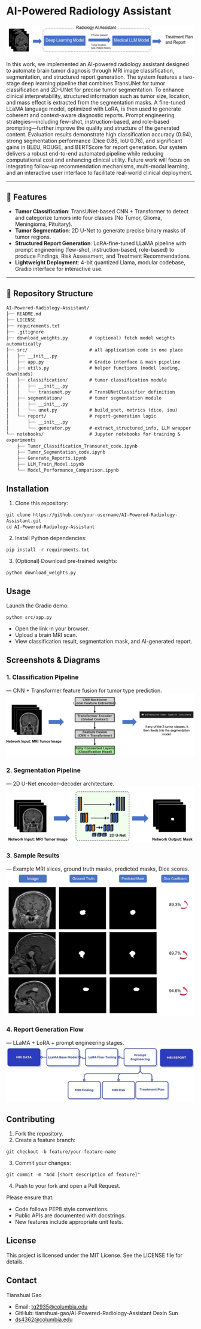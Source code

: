 # AI-Powered Radiology Assistant

![Architecture Overview](image/architecture_overview.png)

In this work, we implemented an AI-powered radiology assistant designed to automate brain tumor diagnosis through MRI image classification, segmentation, and structured report generation. The system features a two-stage deep learning pipeline that combines TransUNet for tumor classification and 2D-UNet for precise tumor segmentation. To enhance clinical interpretability, structured information such as tumor size, location, and mass effect is extracted from the segmentation masks. A fine-tuned LLaMA language model, optimized with LoRA, is then used to generate coherent and context-aware diagnostic reports. Prompt engineering strategies—including few-shot, instruction-based, and role-based prompting—further improve the quality and structure of the generated content. Evaluation results demonstrate high classification accuracy (0.94), strong segmentation performance (Dice 0.85, IoU 0.76), and significant gains in BLEU, ROUGE, and BERTScore for report generation. Our system delivers a robust end-to-end automated pipeline while reducing computational cost and enhancing clinical utility. Future work will focus on integrating follow-up recommendation mechanisms, multi-modal learning, and an interactive user interface to facilitate real-world clinical deployment.

---

## 🚀 Features

- **Tumor Classification**: TransUNet-based CNN + Transformer to detect and categorize tumors into four classes (No Tumor, Glioma, Meningioma, Pituitary).  
- **Tumor Segmentation**: 2D U-Net to generate precise binary masks of tumor regions.  
- **Structured Report Generation**: LoRA-fine-tuned LLaMA pipeline with prompt engineering (few-shot, instruction-based, role-based) to produce Findings, Risk Assessment, and Treatment Recommendations.  
- **Lightweight Deployment**: 4-bit quantized Llama, modular codebase, Gradio interface for interactive use.  
---

## 📂 Repository Structure

```text
AI-Powered-Radiology-Assistant/
├── README.md
├── LICENSE
├── requirements.txt
├── .gitignore
├── download_weights.py        # (optional) fetch model weights automatically
├── src/                       # all application code in one place
│   ├── __init__.py
│   ├── app.py                 # Gradio interface & main pipeline
│   ├── utils.py               # helper functions (model loading, downloads)
│   ├── classification/        # tumor classification module
│   │   ├── __init__.py
│   │   └── transunet.py       # TransUNetClassifier definition
│   ├── segmentation/          # tumor segmentation module
│   │   ├── __init__.py
│   │   └── unet.py            # build_unet, metrics (dice, iou)
│   └── report/                # report-generation logic
│       ├── __init__.py
│       └── generator.py       # extract_structured_info, LLM wrapper
└── notebooks/                 # Jupyter notebooks for training & experiments
    ├── Tumor_Classification_Transunet_code.ipynb
    ├── Tumor_Segmentation_code.ipynb
    ├── Generate_Reports.ipynb
    ├── LLM_Train_Model.ipynb
    └── Model_Performance_Comparison.ipynb
```

## Installation
1. Clone this repository:
```text
git clone https://github.com/your-username/AI-Powered-Radiology-Assistant.git
cd AI-Powered-Radiology-Assistant
```

2. Install Python dependencies:
```text
pip install -r requirements.txt
```

3. (Optional) Download pre-trained weights:
```text
python download_weights.py
```

## Usage
Launch the Gradio demo:
```text
python src/app.py
```
- Open the link in your browser.
- Upload a brain MRI scan.
- View classification result, segmentation mask, and AI-generated report.

## Screenshots & Diagrams
### 1. **Classification Pipeline**
— CNN + Transformer feature fusion for tumor type prediction.
![Classification Pipeline](image/classification_pipeline.png)

### 2. **Segmentation Pipeline**  
— 2D U-Net encoder–decoder architecture.
![Segmentation Pipeline](image/segmentation_pipeline.png)  

### 3. **Sample Results**
— Example MRI slices, ground truth masks, predicted masks, Dice scores.
![Sample Results](image/sample_results.png)  

### 4. **Report Generation Flow** 
— LLaMA + LoRA + prompt engineering stages.
![Report Generation Flow](image/report_pipeline.png)  

## Contributing
1. Fork the repository.
2. Create a feature branch:
```text
git checkout -b feature/your-feature-name
```
3. Commit your changes:
```text
git commit -m "Add [short description of feature]"
```
4. Push to your fork and open a Pull Request.

Please ensure that:
- Code follows PEP8 style conventions.
- Public APIs are documented with docstrings.
- New features include appropriate unit tests.

## License
This project is licensed under the MIT License. See the LICENSE file for details.

## Contact
Tianshuai Gao
- Email: tg2935@columbia.edu
- GitHub: tianshuai-gao/AI-Powered-Radiology-Assistant
Dexin Sun
- ds4362@columbia.edu

